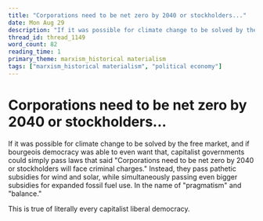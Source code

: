 ```yaml
---
title: "Corporations need to be net zero by 2040 or stockholders..."
date: Mon Aug 29
description: "If it was possible for climate change to be solved by the free market, and if bourgeois democracy was able to even want that, capitalist governments could..."
thread_id: thread_1149
word_count: 82
reading_time: 1
primary_theme: marxism_historical materialism
tags: ["marxism_historical materialism", "political economy"]
---
```


# Corporations need to be net zero by 2040 or stockholders...

If it was possible for climate change to be solved by the free market, and if bourgeois democracy was able to even want that, capitalist governments could simply pass laws that said "Corporations need to be net zero by 2040 or stockholders will face criminal charges." Instead, they pass pathetic subsidies for wind and solar, while simultaneously passing even bigger subsidies for expanded fossil fuel use. In the name of "pragmatism" and "balance."

This is true of literally every capitalist liberal democracy.
